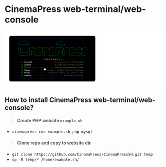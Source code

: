 # CinemaPress web-terminal/web-console

![CinemaPress web-terminal/web-console](https://raw.githubusercontent.com/CinemaPress/CinemaPress/master/themes/default/public/admin/images/min/web.png)

## How to install CinemaPress web-terminal/web-console?

> #### Create PHP website `example.sh`

- `cinemapress cms example.sh php-mysql`

> #### Clone repo and copy to website dir

- `git clone https://github.com/CinemaPress/CinemaPressSH.git temp`
- `cp -R temp/* /home/example.sh/`
